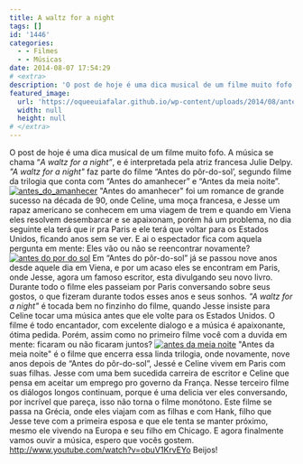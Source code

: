 ```yaml
---
title: A waltz for a night
tags: []
id: '1446'
categories:
  - - Filmes
  - - Músicas
date: 2014-08-07 17:54:29
# <extra>
description: 'O post de hoje é uma dica musical de um filme muito fofo. A música se chama “A waltz for a night”, e é interpretada pela atriz francesa Julie Delpy. &#8220;A waltz for a night&#8221; faz parte do filme “Antes do pôr-do-sol’, segundo filme da trilogia que conta com “Antes do amanhecer” e “Antes da meia noite”. &#8220;Antes do amanhecer&#8221; foi um romance de grande sucesso na década de 90, onde Celine, uma moça francesa, e Jesse um rapaz americano se conhecem em uma viagem de trem e quando em Viena eles resolvem desembarcar e se apaixonam, porém há um problema, no dia seguinte ela terá que ir pra Paris e ele terá que voltar para os Estados Unidos, ficando anos sem se ver. E ai o espectador fica com aquela pergunta em mente: Eles vão ou não se reencontrar &hellip;'
featured_image: 
  url: 'https://oqueeuiafalar.github.io/wp-content/uploads/2014/08/antes_do_amanhecer.jpg'
  width: null
  height: null
# </extra>
---
```


O post de hoje é uma dica musical de um filme muito fofo. A música se chama “_A waltz for a night”_, e é interpretada pela atriz francesa Julie Delpy. _"A waltz for a night"_ faz parte do filme “Antes do pôr-do-sol’, segundo filme da trilogia que conta com “Antes do amanhecer” e “Antes da meia noite”. [![antes_do_amanhecer](http://162.243.62.160/wp-content/uploads/2014/08/antes_do_amanhecer.jpg)](http://162.243.62.160/wp-content/uploads/2014/08/antes_do_amanhecer.jpg) "Antes do amanhecer" foi um romance de grande sucesso na década de 90, onde Celine, uma moça francesa, e Jesse um rapaz americano se conhecem em uma viagem de trem e quando em Viena eles resolvem desembarcar e se apaixonam, porém há um problema, no dia seguinte ela terá que ir pra Paris e ele terá que voltar para os Estados Unidos, ficando anos sem se ver. E ai o espectador fica com aquela pergunta em mente: Eles vão ou não se reencontrar novamente? [![antes do por do sol](http://162.243.62.160/wp-content/uploads/2014/08/antes-do-por-do-sol.jpg)](http://162.243.62.160/wp-content/uploads/2014/08/antes-do-por-do-sol.jpg) Em “Antes do pôr-do-sol” já se passou nove anos desde aquele dia em Viena, e por um acaso eles se encontram em Paris, onde Jesse, agora um famoso escritor, esta divulgando seu novo livro. Durante todo o filme eles passeiam por Paris conversando sobre seus gostos, o que fizeram durante todos esses anos e seus sonhos. _"A waltz for a night"_ é tocada bem no finzinho do filme, quando Jesse insiste para Celine tocar uma música antes que ele volte para os Estados Unidos. O filme é todo encantador, com excelente dialogo e a música é apaixonante, ótima pedida. Porém, assim como no primeiro filme você com a duvida em mente: ficaram ou não ficaram juntos? [![antes da meia noite](http://162.243.62.160/wp-content/uploads/2014/08/antes-da-meia-noite.jpg)](http://162.243.62.160/wp-content/uploads/2014/08/antes-da-meia-noite.jpg) "Antes da meia noite" é o filme que encerra essa linda trilogia, onde novamente, nove anos depois de “Antes do pôr-do-sol”, Jessé e Celine vivem em Paris com suas filhas. Jesse com uma bem sucedida carreira de escritor e Celine que pensa em aceitar um emprego pro governo da França. Nesse terceiro filme os diálogos longos continuam, porque é uma delicia ver eles conversando, por incrível que pareça, isso não torna o filme monótono. Este filme se passa na Grécia, onde eles viajam com as filhas e com Hank, filho que Jesse teve com a primeira esposa e que ele tenta se manter próximo, mesmo ele vivendo na Europa e seu filho em Chicago. E agora finalmente vamos ouvir a música, espero que vocês gostem. http://www.youtube.com/watch?v=obuV1KrvEYo Beijos!
